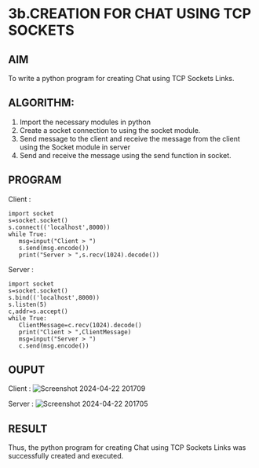 # 3b.CREATION FOR CHAT USING TCP SOCKETS
## AIM
To write a python program for creating Chat using TCP Sockets Links.
## ALGORITHM:
1. Import the necessary modules in python
2. Create a socket connection to using the socket module.
3. Send message to the client and receive the message from the client using the Socket module in
 server
4. Send and receive the message using the send function in socket.
## PROGRAM
Client : 
```
import socket
s=socket.socket()
s.connect(('localhost',8000))
while True:
   msg=input("Client > ")
   s.send(msg.encode())
   print("Server > ",s.recv(1024).decode())
```
Server :
```
import socket
s=socket.socket()
s.bind(('localhost',8000))
s.listen(5)
c,addr=s.accept()
while True:
   ClientMessage=c.recv(1024).decode()
   print("Client > ",ClientMessage)
   msg=input("Server > ")
   c.send(msg.encode())

```
## OUPUT
Client : 
![Screenshot 2024-04-22 201709](https://github.com/VisHinu24/3b_CHAT_USING_TCP_SOCKETS/assets/144244396/371e485e-2437-4fab-ab38-4b04809157d7)

Server :
![Screenshot 2024-04-22 201705](https://github.com/VisHinu24/3b_CHAT_USING_TCP_SOCKETS/assets/144244396/28bb4db0-8898-4d03-b271-6e8e5533e064)

## RESULT
Thus, the python program for creating Chat using TCP Sockets Links was successfully 
created and executed.
